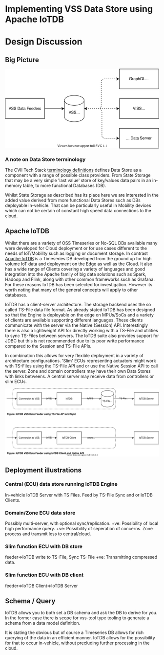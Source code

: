 # Implementing VSS Data Store using Apache IoTDB 

# Design Discussion
## Big Picture
![In-vehicle VSS Database (Datastore)](doc/in-vehicle-vss-datastore-overview.drawio.svg)

### A note on Data Store terminology
The CVII Tech Stack [terminology definitions](https://at.projects.genivi.org/wiki/x/O4BlBQ) defines Data Store as a component with a range of possible class providers. From State Storage that may be a very simple 'last value' store of key/values data pairs in an in-memory table, to more functional Databases (DB).

Whilst State Storage as described has its place here we are interested in the added value derived from more functional Data Stores such as DBs deployable in-vehicle. That can be particularly useful in Mobility devices which can not be certain of constant high speed data connections to the cloud.

## Apache IoTDB
Whilst there are a variety of OSS Timeseries or No-SQL DBs available many were developed for Cloud deployment or for use cases different to the needs of IoT/Mobility such as logging or document storage. In contrast [Apache IoTDB](https://iotdb.apache.org/) is a Timeseries DB developed from the ground up for high volume IoT data and deployment on the Edge as well as the Cloud. It also has a wide range of Clients covering a variety of languages and good integration into the Apache family of big data solutions such as Spark, Hadoop and Flink, along with other common frameworks such as Grafana. For these reasons IoTDB has been selected for investigation. However its worth noting that many of the general concepts will apply to other databases.

IoTDB has a client-server architecture. The storage backend uses the so called TS-File data file format. As already stated IoTDB has been designed so that the Engine is deployable on the edge on MPUs/SoCs and a variety of clients are available supporting different languages. These clients communicate with the server via the Native (Session) API. Interestingly there is also a lightweight API for directly working with a TS-File and utilities to sync TS-Files between servers. The IoTDB suite also provides support for JDBC but this is not recommended due to its poor write performance compared to the Session and TS-File APIs.

In combination this allows for very flexible deployment in a variety of architecture configurations. 'Slim' ECUs representing actuators might work with TS-Files using the TS-File API and or use the Native Session API to call the server. Zone and domain controllers may have their own Data Stores with links betweens. A central server may receive data from controllers or slim ECUs.

![Apache IoTDB data methods](doc/apache-iotdb-data-methods.drawio.svg)

## Deployment illustrations
### Central (ECU) data store running IoTDB Engine
In-vehicle IoTDB Server with TS Files. Feed by TS-File Sync and or IoTDB Clients.

### Domain/Zone ECU data store
Possibly multi-server, with optional sync/replication.
+ve: Possibility of local high performance query.
+ve: Possibility of seperation of concerns. Zone process and transmit less to central/cloud.

### Slim function ECU with DB store
feeder=>IoTDB write to TS-File, Sync TS-File
+ve: Transmitting compressed data.

### Slim function ECU with DB client
feeder=>IoTDB Client=>IoTDB Server

## Schema / Query

IoTDB allows you to both set a DB schema and ask the DB to derive for you. In the former case there is scope for vss-tool type tooling to generate a schema from a data model definition.

It is stating the obvious but of course a Timeseries DB allows for rich querying of the data in an efficient manner. IoTDB allows for the possibility for that to occur in-vehicle, without precluding further processing in the cloud.